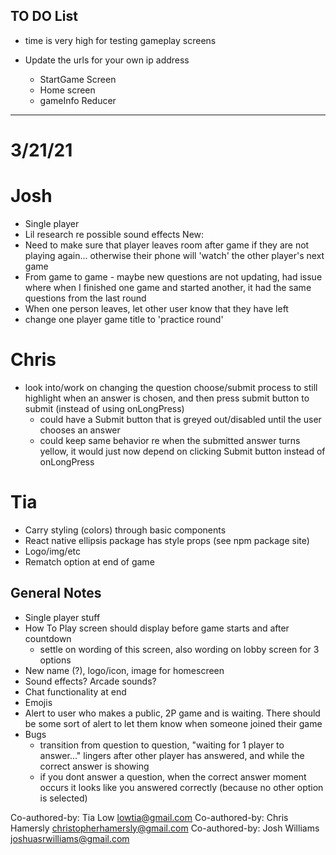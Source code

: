 ## TO DO List

* time is very high for testing gameplay screens

* Update the urls for your own ip address
  * StartGame Screen
  * Home screen
  * gameInfo Reducer

***************************
# 3/21/21

# Josh
- Single player
- Lil research re possible sound effects
New:  
- Need to make sure that player leaves room after game if they are not playing again... otherwise their phone will 'watch' the other player's next game
- From game to game - maybe new questions are not updating, had issue where when I finished one game and started another, it had the same questions from the last round
- When one person leaves, let other user know that they have left
- change one player game title to 'practice round'

# Chris
- look into/work on changing the question choose/submit process to still highlight when an answer is chosen, and then press submit button to submit (instead of using onLongPress)
  - could have a Submit button that is greyed out/disabled until the user chooses an answer
  - could keep same behavior re when the submitted answer turns yellow, it would just now depend on clicking Submit button instead of onLongPress

# Tia
- Carry styling (colors) through basic components
- React native ellipsis package has style props (see npm package site)
- Logo/img/etc
- Rematch option at end of game 


## General Notes
* Single player stuff
* How To Play screen should display before game starts and after countdown
  - settle on wording of this screen, also wording on lobby screen for 3 options
* New name (?), logo/icon, image for homescreen
* Sound effects? Arcade sounds?
* Chat functionality at end
* Emojis
* Alert to user who makes a public, 2P game and is waiting. There should be some sort of alert to let them know when someone joined their game
* Bugs
  - transition from question to question, "waiting for 1 player to answer..." lingers after other player has answered, and while the correct answer is showing
  - if you dont answer a question, when the correct answer moment occurs it looks like you answered correctly (because no other option is selected)







Co-authored-by: Tia Low <lowtia@gmail.com>
Co-authored-by: Chris Hamersly <christopherhamersly@gmail.com>
Co-authored-by: Josh Williams <joshuasrwilliams@gmail.com>